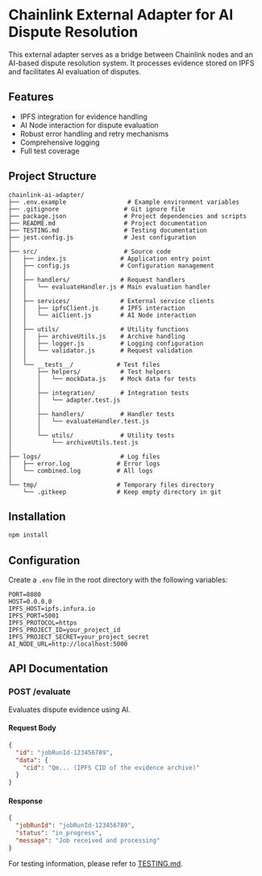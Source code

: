 # Chainlink External Adapter for AI Dispute Resolution

This external adapter serves as a bridge between Chainlink nodes and an AI-based dispute resolution system. It processes evidence stored on IPFS and facilitates AI evaluation of disputes.

## Features

- IPFS integration for evidence handling
- AI Node interaction for dispute evaluation
- Robust error handling and retry mechanisms
- Comprehensive logging
- Full test coverage

## Project Structure

```
chainlink-ai-adapter/
├── .env.example                 # Example environment variables
├── .gitignore                  # Git ignore file
├── package.json                # Project dependencies and scripts
├── README.md                   # Project documentation
├── TESTING.md                  # Testing documentation
├── jest.config.js              # Jest configuration
│
├── src/                        # Source code
│   ├── index.js               # Application entry point
│   ├── config.js              # Configuration management
│   │
│   ├── handlers/              # Request handlers
│   │   └── evaluateHandler.js # Main evaluation handler
│   │
│   ├── services/              # External service clients
│   │   ├── ipfsClient.js      # IPFS interaction
│   │   └── aiClient.js        # AI Node interaction
│   │
│   ├── utils/                 # Utility functions
│   │   ├── archiveUtils.js    # Archive handling
│   │   ├── logger.js          # Logging configuration
│   │   └── validator.js       # Request validation
│   │
│   └── __tests__/            # Test files
│       ├── helpers/           # Test helpers
│       │   └── mockData.js    # Mock data for tests
│       │
│       ├── integration/       # Integration tests
│       │   └── adapter.test.js
│       │
│       ├── handlers/          # Handler tests
│       │   └── evaluateHandler.test.js
│       │
│       └── utils/             # Utility tests
│           └── archiveUtils.test.js
│
├── logs/                      # Log files
│   ├── error.log             # Error logs
│   └── combined.log          # All logs
│
└── tmp/                      # Temporary files directory
    └── .gitkeep              # Keep empty directory in git
```

## Installation

```bash
npm install
```

## Configuration

Create a `.env` file in the root directory with the following variables:

```env
PORT=8080
HOST=0.0.0.0
IPFS_HOST=ipfs.infura.io
IPFS_PORT=5001
IPFS_PROTOCOL=https
IPFS_PROJECT_ID=your_project_id
IPFS_PROJECT_SECRET=your_project_secret
AI_NODE_URL=http://localhost:5000
```

## API Documentation

### POST /evaluate

Evaluates dispute evidence using AI.

#### Request Body

```json
{
  "id": "jobRunId-123456789",
  "data": {
    "cid": "Qm... (IPFS CID of the evidence archive)"
  }
}
```

#### Response

```json
{
  "jobRunId": "jobRunId-123456789",
  "status": "in_progress",
  "message": "Job received and processing"
}
```

For testing information, please refer to [TESTING.md](TESTING.md).
